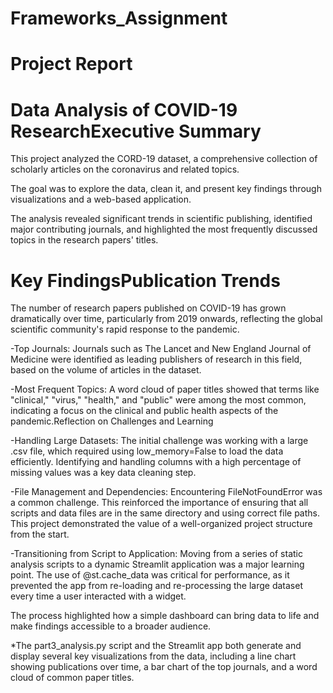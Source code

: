 # Frameworks_Assignment



# Project Report
 


# Data Analysis of COVID-19 ResearchExecutive Summary



This project analyzed the CORD-19 dataset, a comprehensive collection of scholarly articles on the coronavirus and related topics.



The goal was to explore the data, clean it, and present key findings through visualizations and a web-based application.



The analysis revealed significant trends in scientific publishing, identified major contributing journals, and highlighted the most frequently discussed topics in the research papers' titles.



# Key FindingsPublication Trends



The number of research papers published on COVID-19 has grown dramatically over time, particularly from 2019 onwards, reflecting the global scientific community's rapid response to the pandemic.



-Top Journals: Journals such as The Lancet and New England Journal of Medicine were identified as leading publishers of research in this field, based on the volume of articles in the dataset.



-Most Frequent Topics: A word cloud of paper titles showed that terms like "clinical," "virus," "health," and "public" were among the most common, indicating a focus on the clinical and public health aspects of the pandemic.Reflection on Challenges and Learning



-Handling Large Datasets: The initial challenge was working with a large .csv file, which required using low_memory=False to load the data efficiently. Identifying and handling columns with a high percentage of missing values was a key data cleaning step.



-File Management and Dependencies: Encountering FileNotFoundError was a common challenge. This reinforced the importance of ensuring that all scripts and data files are in the same directory and using correct file paths. This project demonstrated the value of a well-organized project structure from the start.



-Transitioning from Script to Application: Moving from a series of static analysis scripts to a dynamic Streamlit application was a major learning point. The use of @st.cache_data was critical for performance, as it prevented the app from re-loading and re-processing the large dataset every time a user interacted with a widget.



The process highlighted how a simple dashboard can bring data to life and make findings accessible to a broader audience.



*The part3_analysis.py script and the Streamlit app both generate and display several key visualizations from the data, including a line chart showing publications over time, a bar chart of the top journals, and a word cloud of common paper titles.
